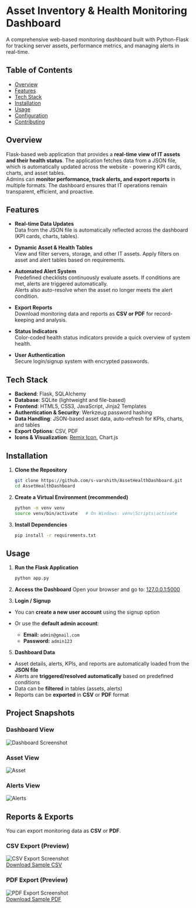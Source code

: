 
# Asset Inventory & Health Monitoring Dashboard

A comprehensive web-based monitoring dashboard built with Python-Flask for tracking server assets, performance metrics, and managing alerts in real-time.

## Table of Contents
- [Overview](#overview)
- [Features](#features)
- [Tech Stack](#tech-stack)
- [Installation](#installation)
- [Usage](#usage)
- [Configuration](#configuration)
- [Contributing](#contributing)

## Overview

Flask-based web application that provides a **real-time view of IT assets and their health status**. The application fetches data from a JSON file, which is automatically updated across the website - powering KPI cards, charts, and asset tables.  
Admins can **monitor performance, track alerts, and export reports** in multiple formats. The dashboard ensures that IT operations remain transparent, efficient, and proactive.

## Features

- **Real-time Data Updates**  
  Data from the JSON file is automatically reflected across the dashboard (KPI cards, charts, tables).

- **Dynamic Asset & Health Tables**  
  View and filter servers, storage, and other IT assets. Apply filters on asset and alert tables based on requirements.

- **Automated Alert System**  
  Predefined checklists continuously evaluate assets. If conditions are met, alerts are triggered automatically.  
  Alerts also auto-resolve when the asset no longer meets the alert condition.

- **Export Reports**  
  Download monitoring data and reports as **CSV or PDF** for record-keeping and analysis.

- **Status Indicators**  
  Color-coded health status indicators provide a quick overview of system health.

- **User Authentication**  
  Secure login/signup system with encrypted passwords.

## Tech Stack

- **Backend**: Flask, SQLAlchemy
- **Database**: SQLite (lightweight and file-based)  
- **Frontend**: HTML5, CSS3, JavaScript, Jinja2 Templates  
- **Authentication & Security**: Werkzeug password hashing  
- **Data Handling**: JSON-based asset data, auto-refresh for KPIs, charts, and tables  
- **Export Options**: CSV, PDF  
- **Icons & Visualization**: [Remix Icon](https://remixicon.com/), Chart.js

## Installation

1. **Clone the Repository**
   ```bash
   git clone https://github.com/s-varshith/AssetHealthDashboard.git
   cd AssetHealthDashboard

2. **Create a Virtual Environment (recommended)**
   ```bash
   python -m venv venv
   source venv/bin/activate   # On Windows: venv\Scripts\activate

3. **Install Dependencies**
   ```bash
   pip install -r requirements.txt

## Usage

1. **Run the Flask Application**
   ```bash
   python app.py
   
2. **Access the Dashboard**
   Open your browser and go to:
   [127.0.0.1:5000](http://127.0.0.1:5000)
   
4. **Login / Signup**

- You can **create a new user account** using the signup option  
- Or use the **default admin account**:

  - **Email:** `admin@gmail.com`  
  - **Password:** `admin123`  

5. **Dashboard Data**

- Asset details, alerts, KPIs, and reports are automatically loaded from the **JSON file**  
- Alerts are **triggered/resolved automatically** based on predefined conditions  
- Data can be **filtered** in tables (assets, alerts)  
- Reports can be **exported** in **CSV** or **PDF** format

## Project Snapshots

### Dashboard View
![Dashboard Screenshot](readme_img_doc/dashboard_img.png)

### Asset View
![Asset](readme_img_doc/asset_img.png)

### Alerts View
![Alerts](readme_img_doc/alert_img.png)
 
## Reports & Exports

You can export monitoring data as **CSV** or **PDF**.

### CSV Export (Preview)
![CSV Export Screenshot](readme_img_doc/asset_export_csv_img.png)  
[Download Sample CSV](readme_img_doc/Asset_inventory.csv)

### PDF Export (Preview)
![PDF Export Screenshot](readme_img_doc/asset_export_pdf_img.png)  
[Download Sample PDF](readme_img_doc/Asset_inventory.pdf)
